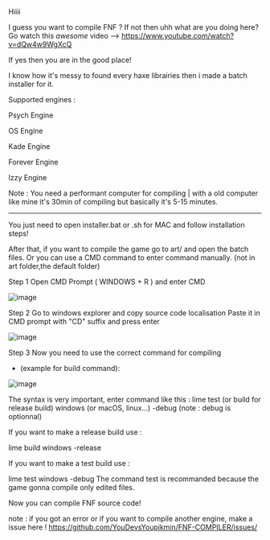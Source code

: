 Hiiii

I guess you want to compile FNF ?
If not then uhh what are you doing here? Go watch this *awesome* video --> https://www.youtube.com/watch?v=dQw4w9WgXcQ

If yes then you are in the good place!

I know how it's messy to found every haxe librairies then i made a batch installer for it.

Supported engines :

Psych Engine

OS Engine

Kade Engine

Forever Engine

Izzy Engine

Note : You need a performant computer for compiling | with a old computer like mine it's 30min of compiling but basically it's 5-15 minutes.

------------------------------------------------------------------------------------
You just need to open installer.bat or .sh for MAC and follow installation steps!

After that, if you want to compile the game go to art/ and open the batch files.
Or you can use a CMD command to enter command manually. (not in art folder,the default folder)

Step 1
Open CMD Prompt ( WINDOWS + R ) and enter CMD



![image](https://github.com/YouDevsYoupikmin/FNF-COMPILER/assets/132922421/8162b330-86d5-4c78-96b8-4dbf99e7eb71)



Step 2
Go to windows explorer and copy source code localisation
Paste it in CMD prompt with "CD" suffix and press enter

![image](https://github.com/YouDevsYoupikmin/FNF-COMPILER/assets/132922421/72529178-875f-4b77-abe6-3599915e192f)

Step 3
Now you need to use the correct command for compiling
* (example for build command):
 
![image](https://github.com/YouDevsYoupikmin/FNF-COMPILER/assets/132922421/4a865346-3709-45c8-a18f-7a807b78d08a)


The syntax is very important, enter command like this : lime test (or build for release build) windows (or macOS, linux...) -debug (note : debug is optionnal)

If you want to make a release build use :

lime build windows -release

If you want to make a test build use :

lime test windows -debug
The command test is recommanded because the game gonna compile only edited files.

Now you can compile FNF source code!

note : if you got an error or if you want to compile another engine, make a issue here ! https://github.com/YouDevsYoupikmin/FNF-COMPILER/issues/
